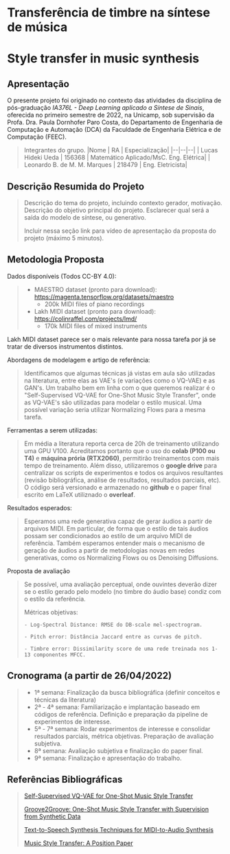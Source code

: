 # Transferência de timbre na síntese de música
# Style transfer in music synthesis

## Apresentação

O presente projeto foi originado no contexto das atividades da disciplina de pós-graduação *IA376L - Deep Learning aplicado a Síntese de Sinais*, 
oferecida no primeiro semestre de 2022, na Unicamp, sob supervisão da Profa. Dra. Paula Dornhofer Paro Costa, do Departamento de Engenharia de Computação e Automação (DCA) da Faculdade de Engenharia Elétrica e de Computação (FEEC).

> Integrantes do grupo.
> |Nome  | RA | Especialização|
> |--|--|--|
> | Lucas Hideki Ueda  | 156368  | Matemático Aplicado/MsC. Eng. Elétrica|
> | Leonardo B. de M. M. Marques  | 218479  | Eng. Eletricista|


## Descrição Resumida do Projeto
> Descrição do tema do projeto, incluindo contexto gerador, motivação.
> Descrição do objetivo principal do projeto.
> Esclarecer qual será a saída do modelo de síntese, ou generativo.
> 
> Incluir nessa seção link para vídeo de apresentação da proposta do projeto (máximo 5 minutos).

## Metodologia Proposta

Dados disponíveis (Todos CC-BY 4.0):
>- MAESTRO dataset (pronto para download): https://magenta.tensorflow.org/datasets/maestro
>   - 200k MIDI files of piano recordings
>- Lakh MIDI dataset (pronto para download): https://colinraffel.com/projects/lmd/
>   - 170k MIDI files of mixed instruments

Lakh MIDI dataset parece ser o mais relevante para nossa tarefa por já se tratar de diversos instrumentos distintos. 

Abordagens de modelagem e artigo de referência:
> Identificamos que algumas técnicas já vistas em aula são utilizadas na literatura, entre elas as VAE's (e variações como o VQ-VAE) e as GAN's. Um trabalho bem em linha com o que queremos realizar é o "Self-Supervised VQ-VAE for One-Shot Music Style Transfer", onde as VQ-VAE's são utilizadas para modelar o estilo musical. Uma possível variação seria utilizar Normalizing Flows para a mesma tarefa.

Ferramentas a serem utilizadas:
> Em média a literatura reporta cerca de 20h de treinamento utilizando uma GPU V100. Acreditamos portanto que o uso do **colab (P100 ou T4)** e **máquina prória (RTX2060)**, permitirão treinamentos com mais tempo de treinamento. Além disso, utilizaremos o **google drive** para centralizar os scripts de experimentos e todos os arquivos resultantes (revisão bibliográfica, análise de resultados, resultados parciais, etc). O código será versionado e armazenado no **github** e o paper final escrito em LaTeX utiliznado o **overleaf**.

Resultados esperados:
> Esperamos uma rede generativa capaz de gerar áudios a partir de arquivos MIDI. Em particular, de forma que o estilo de tais áudios possam ser condicionados ao estilo de um arquivo MIDI de referência. Também esperamos entender mais o mecanismo de geração de áudios a partir de metodologias novas em redes generativas, como os Normalizing Flows ou os Denoising Diffusions.

Proposta de avaliação
> Se possível, uma avaliação perceptual, onde ouvintes deverão dizer se o estilo gerado pelo modelo (no timbre do áudio base) condiz com o estilo da referência.
> 
> Métricas objetivas:
> 
>     - Log-Spectral Distance: RMSE do DB-scale mel-spectrogram.
>     
>     - Pitch error: Distância Jaccard entre as curvas de pitch.
>     
>     - Timbre error: Dissimilarity score de uma rede treinada nos 1-13 componentes MFCC.

## Cronograma (a partir de 26/04/2022)
> - 1ª semana: Finalização da busca bibliográfica (definir conceitos e técnicas da literatura)
> - 2ª - 4ª semana: Familiarização e implantação baseado em códigos de referência. Definição e preparação da pipeline de experimentos de interesse.
> - 5ª - 7ª semana: Rodar experimentos de interesse e consolidar resultados parciais, métrica objetivas. Preparação de avaliação subjetiva.
> - 8ª semana: Avaliação subjetiva e finalização do paper final.
> - 9ª semana: Finalização e apresentação do trabalho.


## Referências Bibliográficas
> [Self-Supervised VQ-VAE for One-Shot Music Style Transfer](https://arxiv.org/abs/2102.05749)
> 
> [Groove2Groove: One-Shot Music Style Transfer with Supervision from Synthetic Data](https://hal.archives-ouvertes.fr/hal-02923548/document)
> 
> [Text-to-Speech Synthesis Techniques for MIDI-to-Audio Synthesis](https://arxiv.org/pdf/2104.12292.pdf)
>
> [Music Style Transfer: A Position Paper](https://arxiv.org/pdf/1803.06841.pdf)

